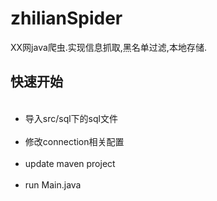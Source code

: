 # zhilianSpider
XX网java爬虫.实现信息抓取,黑名单过滤,本地存储.
<h2>快速开始</h2>
<ul>
  <li>导入src/sql下的sql文件</li>
  <li>修改connection相关配置</li>
  <li>update maven project</li>
  <li>run Main.java</li>
</ul>
